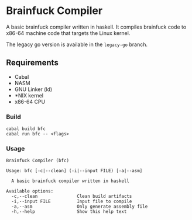 # Brainfuck Compiler

A basic brainfuck compiler written in haskell. It compiles brainfuck code to x86-64 machine code that targets the Linux kernel.

The legacy go version is available in the `legacy-go` branch.

## Requirements
- Cabal
- NASM
- GNU Linker (ld)
- \*NIX kernel
- x86-64 CPU 

### Build

```
cabal build bfc 
cabal run bfc -- <flags>
```

### Usage
```
Brainfuck Compiler (bfc)

Usage: bfc [-c|--clean] (-i|--input FILE) [-a|--asm]

  A basic brainfuck compiler written in haskell

Available options:
  -c,--clean               Clean build artifacts
  -i,--input FILE          Input file to compile
  -a,--asm                 Only generate assembly file
  -h,--help                Show this help text
```
